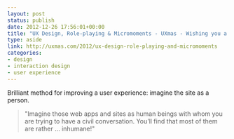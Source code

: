 ```yaml
---
layout: post
status: publish
date: 2012-12-26 17:56:01+00:00
title: "UX Design, Role-playing & Micromoments - UXmas - Wishing you a great experience through the festive season!"
type: aside
link: http://uxmas.com/2012/ux-design-role-playing-and-micromoments
categories:
- design
- interaction design
- user experience
---
```

Brilliant method for improving a user experience: imagine the site as a person.

> "Imagine those web apps and sites as human beings with whom you are trying to have a civil conversation. You’ll find that most of them are rather … inhumane!"